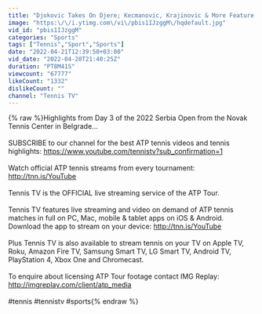 ```yaml
---
title: "Djokovic Takes On Djere; Kecmanovic, Krajinovic & More Feature | Belgrade 2022 Highlights Day 3"
image: "https:\/\/i.ytimg.com\/vi\/pbis1IJzggM\/hqdefault.jpg"
vid_id: "pbis1IJzggM"
categories: "Sports"
tags: ["Tennis","Sport","Sports"]
date: "2022-04-21T12:39:50+03:00"
vid_date: "2022-04-20T21:40:25Z"
duration: "PT8M41S"
viewcount: "67777"
likeCount: "1332"
dislikeCount: ""
channel: "Tennis TV"
---
```

{% raw %}Highlights from Day 3 of the 2022 Serbia Open from the Novak Tennis Center in Belgrade...<br /><br />SUBSCRIBE to our channel for the best ATP tennis videos and tennis highlights: <a rel="nofollow" target="blank" href="https://www.youtube.com/tennistv?sub_confirmation=1">https://www.youtube.com/tennistv?sub_confirmation=1</a><br /><br />Watch official ATP tennis streams from every tournament: <a rel="nofollow" target="blank" href="http://tnn.is/YouTube">http://tnn.is/YouTube</a><br /><br />Tennis TV is the OFFICIAL live streaming service of the ATP Tour.<br /><br />Tennis TV features live streaming and video on demand of ATP tennis matches in full on PC, Mac, mobile &amp; tablet apps on iOS &amp; Android. Download the app to stream on your device: <a rel="nofollow" target="blank" href="http://tnn.is/YouTube">http://tnn.is/YouTube</a><br /><br />Plus Tennis TV is also available to stream tennis on your TV on Apple TV, Roku, Amazon Fire TV, Samsung Smart TV, LG Smart TV, Android TV, PlayStation 4, Xbox One and Chromecast.<br /><br />To enquire about licensing ATP Tour footage contact IMG Replay: <a rel="nofollow" target="blank" href="http://imgreplay.com/client/atp_media">http://imgreplay.com/client/atp_media</a><br /><br />#tennis #tennistv #sports{% endraw %}
